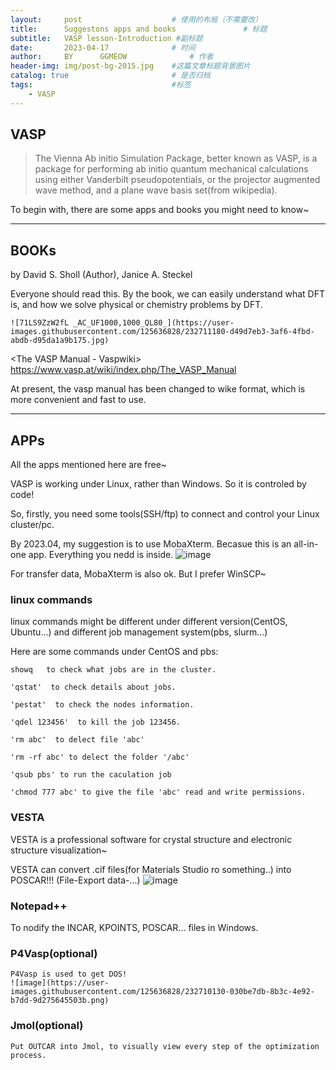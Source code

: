 ```yaml
---
layout:     post   				    # 使用的布局（不需要改）
title:      Suggestons apps and books 				# 标题 
subtitle:   VASP lesson-Introduction #副标题
date:       2023-04-17 				# 时间
author:     BY 		GGMEOW				# 作者
header-img: img/post-bg-2015.jpg 	#这篇文章标题背景图片
catalog: true 						# 是否归档
tags:								#标签
    - VASP
---
```


## VASP

>The Vienna Ab initio Simulation Package, better known as VASP, is a package for performing ab initio quantum mechanical calculations using either Vanderbilt pseudopotentials, or the projector augmented wave method, and a plane wave basis set(from wikipedia).

To begin with, there are some apps and books you might need to know~

***

## BOOKs
<Density Functional Theory: A Practical Introduction> by David S. Sholl (Author), Janice A. Steckel 

Everyone should read this. By the book, we can easily understand what DFT is, and how we solve physical or chemistry problems by DFT.
    
    ![71LS9ZzW2fL _AC_UF1000,1000_QL80_](https://user-images.githubusercontent.com/125636828/232711180-d49d7eb3-3af6-4fbd-abdb-d95da1a9b175.jpg)
    

<The VASP Manual - Vaspwiki> https://www.vasp.at/wiki/index.php/The_VASP_Manual
    
At present, the vasp manual has been changed to wike format, which is more convenient and fast to use.

***
## APPs

All the apps mentioned here are free~     
    
VASP is working under Linux, rather than Windows. So it is controled by code!
    
So, firstly, you need some tools(SSH/ftp) to connect and control your Linux cluster/pc.
    
By 2023.04, my suggestion is to use MobaXterm. Becasue this is an all-in-one app. Everything you nedd is inside. 
    ![image](https://user-images.githubusercontent.com/125636828/232707391-1c903128-6bc3-433a-a955-33624c0decb7.png)
    
For transfer data, MobaXterm is also ok. But I prefer WinSCP~
    
### linux commands 
linux commands might be different under different version(CentOS, Ubuntu...) and different job management system(pbs, slurm...)
    
Here are some commands under CentOS and pbs:
    
    showq   to check what jobs are in the cluster.
    
    'qstat'  to check details about jobs.
    
    'pestat'  to check the nodes information.
    
    'qdel 123456'  to kill the job 123456.
    
    'rm abc'  to delect file 'abc'
    
    'rm -rf abc' to delect the folder '/abc'
    
    'qsub pbs' to run the caculation job
    
    'chmod 777 abc' to give the file 'abc' read and write permissions.
    
### VESTA
VESTA is a professional software for crystal structure and electronic structure visualization~
    
VESTA can convert .cif files(for Materials Studio ro something..) into POSCAR!!!  (File-Export data-...)
    ![image](https://user-images.githubusercontent.com/125636828/232709611-92fdbc8b-1b81-4c9c-bfd2-6b5148a91bb9.png)
    
### Notepad++
To nodify the INCAR, KPOINTS, POSCAR... files in Windows.
  
### P4Vasp(optional)
    P4Vasp is used to get DOS!
    ![image](https://user-images.githubusercontent.com/125636828/232710130-030be7db-8b3c-4e92-b7dd-9d275645503b.png)

### Jmol(optional)
    Put OUTCAR into Jmol, to visually view every step of the optimization process.
